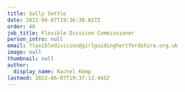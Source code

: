 ```yaml
---
title: Sally Settle
date: 2022-06-07T19:36:30.827Z
order: 48
job_title: Flexible Division Commissioner
person_intro: null
email: flexibledivision@girlguidinghertfordshire.org.uk
image: null
thumbnail: null
author:
  display_name: Rachel Kemp
lastmod: 2022-06-07T19:37:13.445Z
---
```

